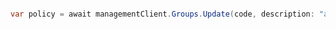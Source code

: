 ```python

```

```csharp
var policy = await managementClient.Groups.Update(code, description: "asd");
```

```java

```

```php

```
